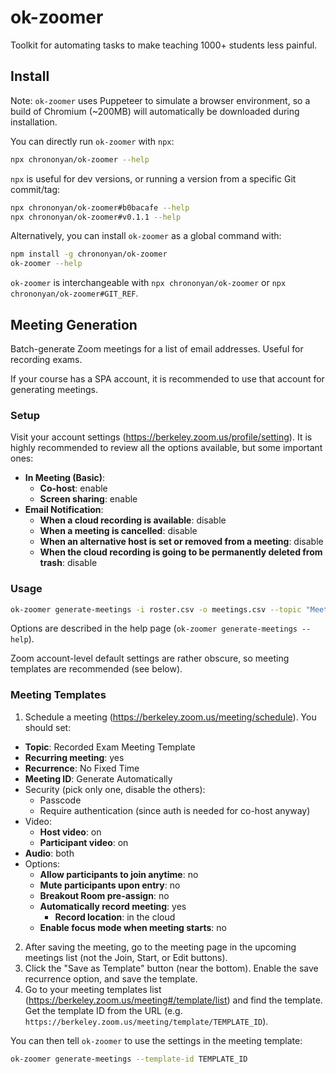 # ok-zoomer

Toolkit for automating tasks to make teaching 1000+ students less painful.

## Install

Note: `ok-zoomer` uses Puppeteer to simulate a browser environment, so a build of Chromium (\~200MB) will automatically be downloaded during installation.

You can directly run `ok-zoomer` with `npx`:

```bash
npx chrononyan/ok-zoomer --help
```

`npx` is useful for dev versions, or running a version from a  specific Git commit/tag:

```bash
npx chrononyan/ok-zoomer#b0bacafe --help
npx chrononyan/ok-zoomer#v0.1.1 --help
```

Alternatively, you can install `ok-zoomer` as a global command with:

```bash
npm install -g chrononyan/ok-zoomer
ok-zoomer --help
```

`ok-zoomer` is interchangeable with `npx chrononyan/ok-zoomer` or  `npx chrononyan/ok-zoomer#GIT_REF`.

## Meeting Generation

Batch-generate Zoom meetings for a list of email addresses. Useful for recording exams.

If your course has a SPA account, it is recommended to use that account for generating meetings.

### Setup

Visit your account settings (https://berkeley.zoom.us/profile/setting). It is highly recommended to review all the options available, but some important ones:

- **In Meeting (Basic)**:
  - **Co-host**: enable
  - **Screen sharing**: enable
- **Email Notification**:
  - **When a cloud recording is available**: disable
  - **When a meeting is cancelled**: disable
  - **When an alternative host is set or removed from a meeting**: disable
  - **When the cloud recording is going to be permanently deleted from trash**: disable

### Usage

```bash
ok-zoomer generate-meetings -i roster.csv -o meetings.csv --topic "Meeting ({email})" --description "Meeting for {email}" --template-id <TEMPLATE_ID>
```

Options are described in the help page (`ok-zoomer generate-meetings --help`).

Zoom account-level default settings are rather obscure, so meeting templates are recommended (see below).

### Meeting Templates

1. Schedule a meeting (https://berkeley.zoom.us/meeting/schedule). You should set:
  - **Topic**: Recorded Exam Meeting Template
  - **Recurring meeting**: yes
  - **Recurrence**: No Fixed Time
  - **Meeting ID**: Generate Automatically
  - Security (pick only one, disable the others):
    - Passcode
    - Require authentication (since auth is needed for co-host anyway)
  - Video:
    - **Host video**: on
    - **Participant video**: on
  - **Audio**: both
  - Options:
    - **Allow participants to join anytime**: no
    - **Mute participants upon entry**: no
    - **Breakout Room pre-assign**: no
    - **Automatically record meeting**: yes
      - **Record location**: in the cloud
    - **Enable focus mode when meeting starts**: no
2. After saving the meeting, go to the meeting page in the upcoming meetings list (not the Join, Start, or Edit buttons).
3. Click the "Save as Template" button (near the bottom). Enable the save recurrence option, and save the template.
4. Go to your meeting templates list (https://berkeley.zoom.us/meeting#/template/list) and find the template. Get the template ID from the URL (e.g. `https://berkeley.zoom.us/meeting/template/TEMPLATE_ID`).

You can then tell `ok-zoomer` to use the settings in the meeting template:

```bash
ok-zoomer generate-meetings --template-id TEMPLATE_ID
```
